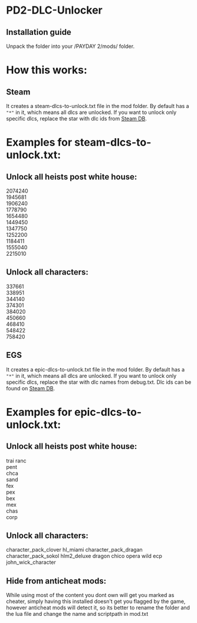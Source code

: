 # PD2-DLC-Unlocker
## Installation guide  
Unpack the folder into your /PAYDAY 2/mods/ folder.

# How this works:

## Steam
It creates a steam-dlcs-to-unlock.txt file in the mod folder. By default has a `"*"` in it, which means all dlcs are unlocked. If you want to unlock only specific dlcs, replace the star with dlc ids from [Steam DB](https://steamdb.info/app/218620/dlc/).

# Examples for steam-dlcs-to-unlock.txt:

## Unlock all heists post white house:

2074240  
1945681  
1906240  
1778790  
1654480  
1449450  
1347750  
1252200  
1184411  
1555040  
2215010  

## Unlock all characters:

337661  
338951  
344140  
374301  
384020  
450660  
468410  
548422  
758420  

## EGS
It creates a epic-dlcs-to-unlock.txt file in the mod folder. By default has a `"*"` in it, which means all dlcs are unlocked. If you want to unlock only specific dlcs, replace the star with dlc names from debug.txt. Dlc ids can be found on [Steam DB](https://steamdb.info/app/218620/dlc/).

# Examples for epic-dlcs-to-unlock.txt:

## Unlock all heists post white house:

trai
ranc  
pent  
chca  
sand  
fex  
pex  
bex  
mex  
chas  
corp  

## Unlock all characters:

character_pack_clover
hl_miami
character_pack_dragan
character_pack_sokol
hlm2_deluxe
dragon
chico
opera
wild
ecp
john_wick_character

## Hide from anticheat mods:
While using most of the content you dont own will get you marked as cheater, simply having this installed doesn't get you flagged by the game, however anticheat mods will detect it, so its better to rename the folder and the lua file and change the name and scriptpath in mod.txt
